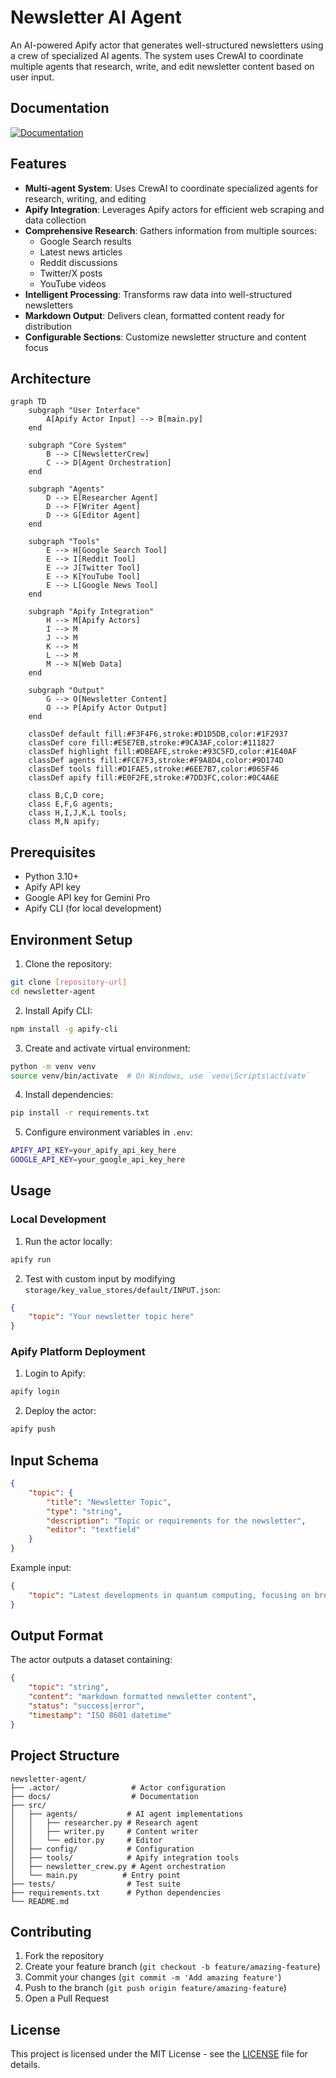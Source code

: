 # Newsletter AI Agent

An AI-powered Apify actor that generates well-structured newsletters using a crew of specialized AI agents. The system uses CrewAI to coordinate multiple agents that research, write, and edit newsletter content based on user input.

## Documentation
[![Documentation](https://img.shields.io/badge/docs-online-blue.svg)](https://newsletter-ai-agent.pratikdani.com/)

## Features

- **Multi-agent System**: Uses CrewAI to coordinate specialized agents for research, writing, and editing
- **Apify Integration**: Leverages Apify actors for efficient web scraping and data collection
- **Comprehensive Research**: Gathers information from multiple sources:
  - Google Search results
  - Latest news articles
  - Reddit discussions
  - Twitter/X posts
  - YouTube videos
- **Intelligent Processing**: Transforms raw data into well-structured newsletters
- **Markdown Output**: Delivers clean, formatted content ready for distribution
- **Configurable Sections**: Customize newsletter structure and content focus

## Architecture

```mermaid
graph TD
    subgraph "User Interface"
        A[Apify Actor Input] --> B[main.py]
    end

    subgraph "Core System"
        B --> C[NewsletterCrew]
        C --> D[Agent Orchestration]
    end

    subgraph "Agents"
        D --> E[Researcher Agent]
        D --> F[Writer Agent]
        D --> G[Editor Agent]
    end

    subgraph "Tools"
        E --> H[Google Search Tool]
        E --> I[Reddit Tool]
        E --> J[Twitter Tool]
        E --> K[YouTube Tool]
        E --> L[Google News Tool]
    end

    subgraph "Apify Integration"
        H --> M[Apify Actors]
        I --> M
        J --> M
        K --> M
        L --> M
        M --> N[Web Data]
    end

    subgraph "Output"
        G --> O[Newsletter Content]
        O --> P[Apify Actor Output]
    end

    classDef default fill:#F3F4F6,stroke:#D1D5DB,color:#1F2937
    classDef core fill:#E5E7EB,stroke:#9CA3AF,color:#111827
    classDef highlight fill:#DBEAFE,stroke:#93C5FD,color:#1E40AF
    classDef agents fill:#FCE7F3,stroke:#F9A8D4,color:#9D174D
    classDef tools fill:#D1FAE5,stroke:#6EE7B7,color:#065F46
    classDef apify fill:#E0F2FE,stroke:#7DD3FC,color:#0C4A6E

    class B,C,D core;
    class E,F,G agents;
    class H,I,J,K,L tools;
    class M,N apify;
```

## Prerequisites

- Python 3.10+
- Apify API key
- Google API key for Gemini Pro
- Apify CLI (for local development)

## Environment Setup

1. Clone the repository:
```bash
git clone [repository-url]
cd newsletter-agent
```

2. Install Apify CLI:
```bash
npm install -g apify-cli
```

3. Create and activate virtual environment:
```bash
python -m venv venv
source venv/bin/activate  # On Windows, use `venv\Scripts\activate`
```

4. Install dependencies:
```bash
pip install -r requirements.txt
```

5. Configure environment variables in `.env`:
```bash
APIFY_API_KEY=your_apify_api_key_here
GOOGLE_API_KEY=your_google_api_key_here
```

## Usage

### Local Development

1. Run the actor locally:
```bash
apify run
```

2. Test with custom input by modifying `storage/key_value_stores/default/INPUT.json`:
```json
{
    "topic": "Your newsletter topic here"
}
```

### Apify Platform Deployment

1. Login to Apify:
```bash
apify login
```

2. Deploy the actor:
```bash
apify push
```

## Input Schema

```json
{
    "topic": {
        "title": "Newsletter Topic",
        "type": "string",
        "description": "Topic or requirements for the newsletter",
        "editor": "textfield"
    }
}
```

Example input:
```json
{
    "topic": "Latest developments in quantum computing, focusing on breakthroughs, industry news, and practical applications"
}
```

## Output Format

The actor outputs a dataset containing:

```json
{
    "topic": "string",
    "content": "markdown formatted newsletter content",
    "status": "success|error",
    "timestamp": "ISO 8601 datetime"
}
```

## Project Structure

```
newsletter-agent/
├── .actor/                # Actor configuration
├── docs/                  # Documentation
├── src/
│   ├── agents/           # AI agent implementations
│   │   ├── researcher.py # Research agent
│   │   ├── writer.py     # Content writer
│   │   └── editor.py     # Editor
│   ├── config/           # Configuration
│   ├── tools/            # Apify integration tools
│   ├── newsletter_crew.py # Agent orchestration
│   └── main.py          # Entry point
├── tests/                # Test suite
├── requirements.txt      # Python dependencies
└── README.md
```

## Contributing

1. Fork the repository
2. Create your feature branch (`git checkout -b feature/amazing-feature`)
3. Commit your changes (`git commit -m 'Add amazing feature'`)
4. Push to the branch (`git push origin feature/amazing-feature`)
5. Open a Pull Request

## License

This project is licensed under the MIT License - see the [LICENSE](LICENSE) file for details.
